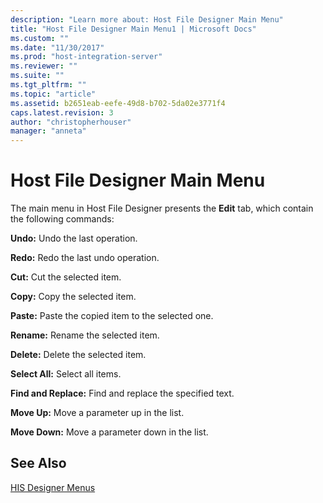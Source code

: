 ```yaml
---
description: "Learn more about: Host File Designer Main Menu"
title: "Host File Designer Main Menu1 | Microsoft Docs"
ms.custom: ""
ms.date: "11/30/2017"
ms.prod: "host-integration-server"
ms.reviewer: ""
ms.suite: ""
ms.tgt_pltfrm: ""
ms.topic: "article"
ms.assetid: b2651eab-eefe-49d8-b702-5da02e3771f4
caps.latest.revision: 3
author: "christopherhouser"
manager: "anneta"
---
```

# Host File Designer Main Menu
The main menu in Host File Designer presents the **Edit** tab, which contain the following commands:  
  
 **Undo:** Undo the last operation.  
  
 **Redo:** Redo the last undo operation.  
  
 **Cut:** Cut the selected item.  
  
 **Copy:** Copy the selected item.  
  
 **Paste:** Paste the copied item to the selected one.  
  
 **Rename:** Rename the selected item.  
  
 **Delete:** Delete the selected item.  
  
 **Select All:** Select all items.  
  
 **Find and Replace:** Find and replace the specified text.  
  
 **Move Up:** Move a parameter up in the list.  
  
 **Move Down:** Move a parameter down in the list.  
  
## See Also  
 [HIS Designer Menus](../core/his-designer-menus1.md)
